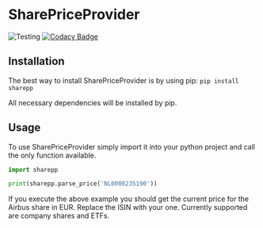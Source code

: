 # SharePriceProvider
![Testing](https://github.com/Plebo13/sharepp/actions/workflows/tests.yaml/badge.svg)
[![Codacy Badge](https://app.codacy.com/project/badge/Grade/fb03b5a446ae4a058e483c916e18d06c)](https://www.codacy.com/gh/Plebo13/sharepp/dashboard?utm_source=github.com&amp;utm_medium=referral&amp;utm_content=Plebo13/sharepp&amp;utm_campaign=Badge_Grade)
## Installation
The best way to install SharePriceProvider is by using pip:
`pip install sharepp`

All necessary dependencies will be installed by pip.

## Usage
To use SharePriceProvider simply import it into your python project and call the only function available.
```python
import sharepp

print(sharepp.parse_price('NL0000235190'))
```
If you execute the above example you should get the current price for the Airbus share in EUR. Replace the ISIN with your one. Currently supported are company shares and ETFs.
